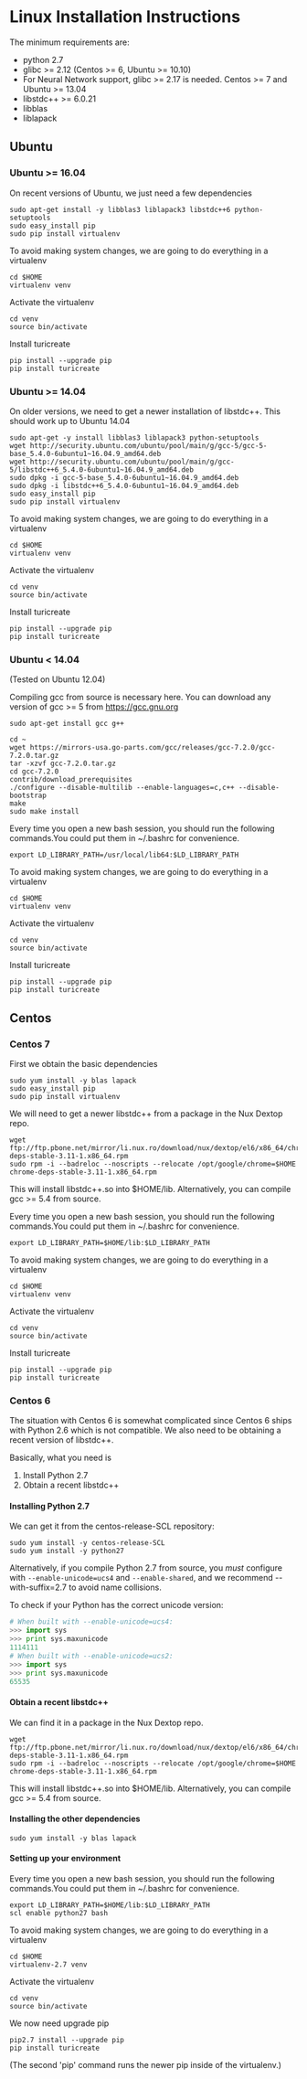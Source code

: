 # Linux Installation Instructions

The minimum requirements are:
 - python 2.7 
 - glibc >= 2.12 (Centos >= 6, Ubuntu >= 10.10)
 - For Neural Network support, glibc >= 2.17 is needed. Centos >= 7 and Ubuntu >= 13.04
 - libstdc++ >= 6.0.21
 - libblas
 - liblapack

## Ubuntu

### Ubuntu >= 16.04
On recent versions of Ubuntu, we just need a few dependencies

```shell
sudo apt-get install -y libblas3 liblapack3 libstdc++6 python-setuptools
sudo easy_install pip
sudo pip install virtualenv
```

To avoid making system changes, we are going to do everything in a virtualenv

```shell
cd $HOME
virtualenv venv
```

Activate the virtualenv

```shell
cd venv
source bin/activate
```
Install turicreate

```shell
pip install --upgrade pip
pip install turicreate
```


### Ubuntu >= 14.04
On older versions, we need to get a newer installation of libstdc++. This should work up to Ubuntu 14.04

```shell
sudo apt-get -y install libblas3 liblapack3 python-setuptools
wget http://security.ubuntu.com/ubuntu/pool/main/g/gcc-5/gcc-5-base_5.4.0-6ubuntu1~16.04.9_amd64.deb
wget http://security.ubuntu.com/ubuntu/pool/main/g/gcc-5/libstdc++6_5.4.0-6ubuntu1~16.04.9_amd64.deb
sudo dpkg -i gcc-5-base_5.4.0-6ubuntu1~16.04.9_amd64.deb
sudo dpkg -i libstdc++6_5.4.0-6ubuntu1~16.04.9_amd64.deb
sudo easy_install pip
sudo pip install virtualenv
```


To avoid making system changes, we are going to do everything in a virtualenv

```shell
cd $HOME
virtualenv venv
```

Activate the virtualenv

```shell
cd venv
source bin/activate
```

Install turicreate

```shell
pip install --upgrade pip
pip install turicreate
```


### Ubuntu < 14.04
(Tested on Ubuntu 12.04)

Compiling gcc from source is necessary here.
You can download any version of gcc >= 5 from https://gcc.gnu.org

```shell
sudo apt-get install gcc g++

cd ~
wget https://mirrors-usa.go-parts.com/gcc/releases/gcc-7.2.0/gcc-7.2.0.tar.gz
tar -xzvf gcc-7.2.0.tar.gz
cd gcc-7.2.0
contrib/download_prerequisites
./configure --disable-multilib --enable-languages=c,c++ --disable-bootstrap
make
sudo make install
```


Every time you open a new bash session, you should run the following commands.You could put them in ~/.bashrc for convenience.

```shell
export LD_LIBRARY_PATH=/usr/local/lib64:$LD_LIBRARY_PATH
```

To avoid making system changes, we are going to do everything in a virtualenv

```shell
cd $HOME
virtualenv venv
```

Activate the virtualenv

```shell
cd venv
source bin/activate
```

Install turicreate

```shell
pip install --upgrade pip
pip install turicreate
```


## Centos

### Centos 7

First we obtain the basic dependencies

```shell
sudo yum install -y blas lapack
sudo easy_install pip
sudo pip install virtualenv
```

We will need to get a newer libstdc++ from a package in the Nux Dextop repo.

```shell
wget ftp://ftp.pbone.net/mirror/li.nux.ro/download/nux/dextop/el6/x86_64/chrome-deps-stable-3.11-1.x86_64.rpm
sudo rpm -i --badreloc --noscripts --relocate /opt/google/chrome=$HOME chrome-deps-stable-3.11-1.x86_64.rpm
```

This will install libstdc++.so into $HOME/lib. 
Alternatively, you can compile gcc >= 5.4 from source.

Every time you open a new bash session, you should run the following commands.You could put them in ~/.bashrc for convenience.

```shell
export LD_LIBRARY_PATH=$HOME/lib:$LD_LIBRARY_PATH
```

To avoid making system changes, we are going to do everything in a virtualenv

```shell
cd $HOME
virtualenv venv
```

Activate the virtualenv

```shell
cd venv
source bin/activate
```

Install turicreate

```shell
pip install --upgrade pip
pip install turicreate
```

### Centos 6

The situation with Centos 6 is somewhat complicated since Centos 6 ships with
Python 2.6 which is not compatible. We also need to be obtaining a recent version of 
libstdc++.

Basically, what you need is
1. Install Python 2.7
2. Obtain a recent libstdc++

#### Installing Python 2.7

We can get it from the centos-release-SCL repository:

```shell
sudo yum install -y centos-release-SCL
sudo yum install -y python27
```

Alternatively, if you compile Python 2.7 from source, you *must* configure
with `--enable-unicode=ucs4` and `--enable-shared`, and we recommend --with-suffix=2.7 to avoid name
collisions.

To check if your Python has the correct unicode version:
```python
# When built with --enable-unicode=ucs4:
>>> import sys
>>> print sys.maxunicode
1114111
# When built with --enable-unicode=ucs2:
>>> import sys
>>> print sys.maxunicode
65535
```

#### Obtain a recent libstdc++

We can find it in a package in the Nux Dextop repo.

```shell
wget ftp://ftp.pbone.net/mirror/li.nux.ro/download/nux/dextop/el6/x86_64/chrome-deps-stable-3.11-1.x86_64.rpm
sudo rpm -i --badreloc --noscripts --relocate /opt/google/chrome=$HOME chrome-deps-stable-3.11-1.x86_64.rpm
```

This will install libstdc++.so into $HOME/lib. 
Alternatively, you can compile gcc >= 5.4 from source.

#### Installing the other dependencies

```shell
sudo yum install -y blas lapack
```

#### Setting up your environment

Every time you open a new bash session, you should run the following commands.You could put them in ~/.bashrc for convenience.

```shell
export LD_LIBRARY_PATH=$HOME/lib:$LD_LIBRARY_PATH
scl enable python27 bash
```

To avoid making system changes, we are going to do everything in a virtualenv

```shell
cd $HOME
virtualenv-2.7 venv
```

Activate the virtualenv

```shell
cd venv
source bin/activate
```

We now need upgrade pip

```shell
pip2.7 install --upgrade pip
pip install turicreate
```

(The second 'pip' command runs the newer pip inside of the virtualenv.)


